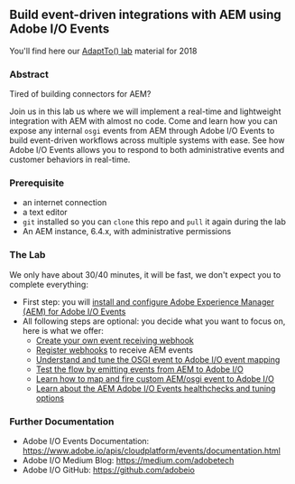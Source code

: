 ## Build event-driven integrations with AEM using Adobe I/O Events

You'll find here our [AdaptTo() lab](https://adapt.to/2018/en/schedule/build-event-driven-integrations-with-aem-using-adobe-io-events.html) material for 2018

### Abstract

Tired of building connectors for AEM? 

Join us in this lab us where we will implement a real-time and lightweight integration with AEM with almost no code.
Come and learn how you can expose any internal `osgi` events from AEM through Adobe I/O Events to build event-driven workflows across multiple systems with ease.
See how Adobe I/O Events allows you to respond to both administrative events and customer behaviors in real-time.

### Prerequisite

* an internet connection
* a text editor 
* `git` installed so you can `clone` this repo and `pull` it again during the lab
* An AEM instance, 6.4.x, with administrative permissions

### The Lab

We only have about 30/40 minutes, it will be fast, we don't expect you to complete everything:

* First step:  you will [install and configure Adobe Experience Manager (AEM) for Adobe I/O Events](1.aem-event-setup.md)
* All following steps are optional: you decide what you want to focus on, here is what we offer: 
  * [Create your own event receiving webhook](2.aem-event-webhooks.md)
  * [Register webhooks](3.aem-event-registration.md) to receive AEM events
  * [Understand and tune the OSGI event to Adobe I/O event mapping](4.aem-event-mapping.md)
  * [Test the flow by emitting events from AEM to Adobe I/O](5.aem-event-emitting.md)
  * [Learn how to map and fire custom AEM/osgi event to Adobe I/O](6.aem-event-custom.md)
  * [Learn about the AEM Adobe I/O Events healthchecks and tuning options](7.aem-event-more.md)

### Further Documentation

* Adobe I/O Events Documentation: https://www.adobe.io/apis/cloudplatform/events/documentation.html
* Adobe I/O Medium Blog: https://medium.com/adobetech
* Adobe I/O GitHub: https://github.com/adobeio

